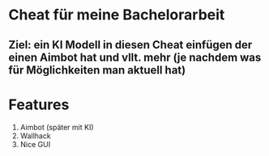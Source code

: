 # Cheat für meine Bachelorarbeit
## Ziel: ein KI Modell in diesen Cheat einfügen der einen Aimbot hat und vllt. mehr (je nachdem was für Möglichkeiten man aktuell hat)

# Features
1. Aimbot (später mit KI)
2. Wallhack
3. Nice GUI
